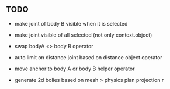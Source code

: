 ## TODO

- make joint of body B visible when it is selected
- make joint visible of all selected (not only context.object)

- swap bodyA <> body B operator
- auto limit on distance joint based on distance object operator
- move anchor to body A or body B helper operator
- generate 2d bolies based on mesh > physics plan projection
r